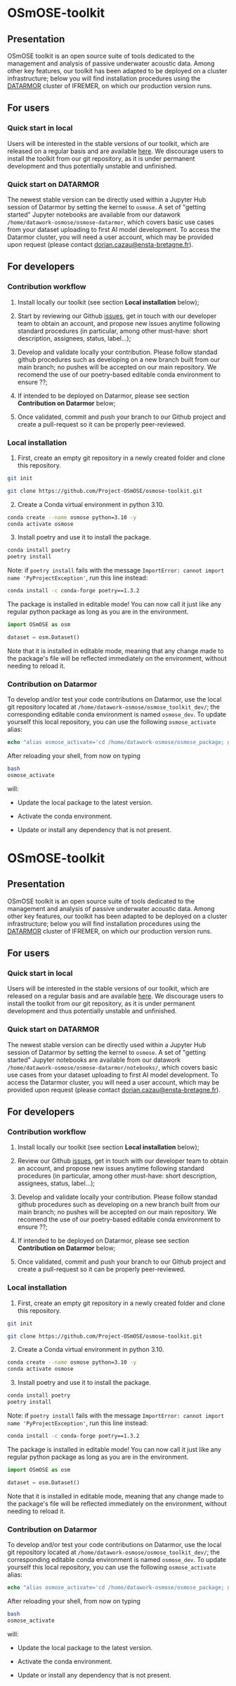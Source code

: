 # OSmOSE-toolkit


## Presentation

OSmOSE toolkit is an open source suite of tools dedicated to the management and analysis of passive underwater acoustic data. Among other key features, our toolkit has been adapted to be deployed on a cluster infrastructure; below you will find installation procedures using the [DATARMOR](https://www.ifremer.fr/fr/infrastructures-de-recherche/le-supercalculateur-datarmor) cluster of IFREMER, on which our production version runs.

## For users

### Quick start  in local

Users will be interested in the stable versions of our toolkit, which are released on a regular basis and are available [here](https://github.com/Project-OSmOSE/osmose-toolkit/releases/tag/v0.1.0). We discourage users to install the toolkit from our git repository, as it is under permanent development and thus potentially unstable and unfinished.

### Quick start on DATARMOR

The newest stable version can be directly used within a Jupyter Hub session of Datarmor by setting the kernel to `osmose`. A set of "getting started" Jupyter notebooks are available from our datawork `/home/datawork-osmose/osmose-datarmor`, which covers basic use cases from your dataset uploading to first AI model development. To access the Datarmor cluster, you will need a user account, which may be provided upon request (please contact dorian.cazau@ensta-bretagne.fr).
 


## For developers

### Contribution workflow

1. Install locally our toolkit (see section **Local installation** below);

2. Start by reviewing our Github [issues](https://github.com/orgs/Project-OSmOSE/projects/6), get in touch with our developer team to obtain an account, and propose new issues anytime following standard procedures (in particular, among other must-have: short description, assignees, status, label...);

3. Develop and validate locally your contribution. Please follow standad github procedures such as developing on a new branch built from our main branch; no pushes will be accepted on our main repository. We recomend the use of our poetry-based editable conda environment to ensure ??;

4. If intended to be deployed on Datarmor, please see section **Contribution on Datarmor** below;

5. Once validated, commit and push your branch to our Github project and create a pull-request so it can be properly peer-reviewed. 
 

### Local installation

1. First, create an empty git repository in a newly created folder and clone this repository.

```bash
git init

git clone https://github.com/Project-OSmOSE/osmose-toolkit.git
```

2. Create a Conda virtual environment in python 3.10.

```bash
conda create --name osmose python=3.10 -y
conda activate osmose
```

3. Install poetry and use it to install the package.

```bash
conda install poetry
poetry install
```

Note: if `poetry install` fails with the message ``ImportError: cannot import name 'PyProjectException'``, run this line instead:

```bash
conda install -c conda-forge poetry==1.3.2
```

The package is installed in editable mode! You can now call it just like any regular python package as long as you are in the environment.

```python
import OSmOSE as osm

dataset = osm.Dataset()
```

Note that it is installed in editable mode, meaning that any change made to the package's file will be reflected immediately on the environment, without needing to reload it. 


### Contribution on Datarmor

To develop and/or test your code contributions on Datarmor, use the local git repository located at `/home/datawork-osmose/osmose_toolkit_dev/`; the corresponding editable conda environment is named `osmose_dev`. To update yourself this local repository, you can use the following `osmose_activate` alias:

```csh
echo "alias osmose_activate='cd /home/datawork-osmose/osmose_package; git checkout main; git pull origin main; . /appli/anaconda/latest/etc/profile.d/conda.sh; conda activate /home/datawork-osmose/conda-env/osmose_dev/; cd -'" >> .bashrc
```

After reloading your shell, from now on typing 
```bash
bash
osmose_activate
``` 
will:

- Update the local package to the latest version.

- Activate the conda environment.

- Update or install any dependency that is not present.









# OSmOSE-toolkit


## Presentation

OSmOSE toolkit is an open source suite of tools dedicated to the management and analysis of passive underwater acoustic data. Among other key features, our toolkit has been adapted to be deployed on a cluster infrastructure; below you will find installation procedures using the [DATARMOR](https://www.ifremer.fr/fr/infrastructures-de-recherche/le-supercalculateur-datarmor) cluster of IFREMER, on which our production version runs.

## For users

### Quick start  in local

Users will be interested in the stable versions of our toolkit, which are released on a regular basis and are available [here](https://github.com/Project-OSmOSE/osmose-toolkit/releases/tag/v0.1.0). We discourage users to install the toolkit from our git repository, as it is under permanent development and thus potentially unstable and unfinished.

### Quick start on DATARMOR

The newest stable version can be directly used within a Jupyter Hub session of Datarmor by setting the kernel to `osmose`. A set of "getting started" Jupyter notebooks are available from our datawork `/home/datawork-osmose/osmose-datarmor/notebooks/`, which covers basic use cases from your dataset uploading to first AI model development. To access the Datarmor cluster, you will need a user account, which may be provided upon request (please contact dorian.cazau@ensta-bretagne.fr).
 


## For developers

### Contribution workflow

1. Install locally our toolkit (see section **Local installation** below);

2. Review our Github [issues](https://github.com/orgs/Project-OSmOSE/projects/6), get in touch with our developer team to obtain an account, and propose new issues anytime following standard procedures (in particular, among other must-have: short description, assignees, status, label...);

3. Develop and validate locally your contribution. Please follow standad github procedures such as developing on a new branch built from our main branch; no pushes will be accepted on our main repository. We recomend the use of our poetry-based editable conda environment to ensure ??;

4. If intended to be deployed on Datarmor, please see section **Contribution on Datarmor** below;

5. Once validated, commit and push your branch to our Github project and create a pull-request so it can be properly peer-reviewed. 
 

### Local installation

1. First, create an empty git repository in a newly created folder and clone this repository.

```bash
git init

git clone https://github.com/Project-OSmOSE/osmose-toolkit.git
```

2. Create a Conda virtual environment in python 3.10.

```bash
conda create --name osmose python=3.10 -y
conda activate osmose
```

3. Install poetry and use it to install the package.

```bash
conda install poetry
poetry install
```

Note: if `poetry install` fails with the message ``ImportError: cannot import name 'PyProjectException'``, run this line instead:

```bash
conda install -c conda-forge poetry==1.3.2
```

The package is installed in editable mode! You can now call it just like any regular python package as long as you are in the environment.

```python
import OSmOSE as osm

dataset = osm.Dataset()
```

Note that it is installed in editable mode, meaning that any change made to the package's file will be reflected immediately on the environment, without needing to reload it. 


### Contribution on Datarmor

To develop and/or test your code contributions on Datarmor, use the local git repository located at `/home/datawork-osmose/osmose_toolkit_dev/`; the corresponding editable conda environment is named `osmose_dev`. To update yourself this local repository, you can use the following `osmose_activate` alias:

```csh
echo "alias osmose_activate='cd /home/datawork-osmose/osmose_package; git checkout main; git pull origin main; . /appli/anaconda/latest/etc/profile.d/conda.sh; conda activate /home/datawork-osmose/conda-env/osmose_dev/; cd -'" >> .bashrc
```

After reloading your shell, from now on typing 
```bash
bash
osmose_activate
``` 
will:

- Update the local package to the latest version.

- Activate the conda environment.

- Update or install any dependency that is not present.










